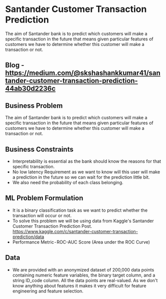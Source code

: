 # Santander Customer Transaction Prediction
The aim of Santander bank is to predict which customers will make a specific transaction in the future that means given particular features of customers we have to determine whether this customer will make a transaction or not.
## Blog - https://medium.com/@skshashankkumar41/santander-customer-transaction-prediction-44ab30d2236c
## Business Problem 
The aim of Santander bank is to predict which customers will make a specific transaction in the future that means given particular features of customers we have to determine whether this customer will make a transaction or not. 
## Business Constraints 
* Interpretability is essential as the bank should know the reasons for that specific transaction.
* No low latency Requirement as we want to know will this user will make a prediction in the future so we can wait for the prediction little bit.
* We also need the probability of each class belonging.
## ML Problem Formulation
* It is a binary classification task as we want to predict whether the transaction will occur or not.
* To solve this problem we will be using data from Kaggle's Santander Customer Transaction Prediction Post. https://www.kaggle.com/c/santander-customer-transaction-prediction/data
* Performance Metric - ROC-AUC Score (Area under the ROC Curve)
## Data
* We are provided with an anonymized dataset of 200,000 data points containing numeric feature variables, the binary target column, and a string ID_code column. All the data points are real-valued. As we don't know anything about features it makes it very difficult for feature engineering and feature selection.



